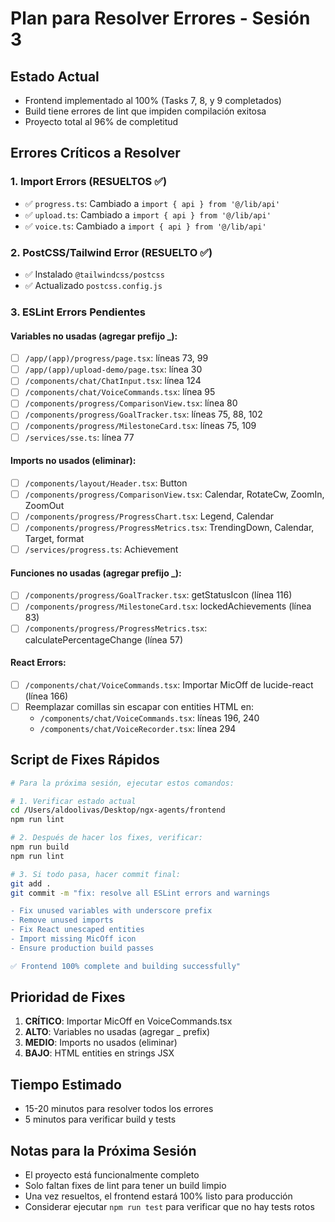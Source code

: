 # Plan para Resolver Errores - Sesión 3

## Estado Actual
- Frontend implementado al 100% (Tasks 7, 8, y 9 completados)
- Build tiene errores de lint que impiden compilación exitosa
- Proyecto total al 96% de completitud

## Errores Críticos a Resolver

### 1. Import Errors (RESUELTOS ✅)
- ✅ `progress.ts`: Cambiado a `import { api } from '@/lib/api'`
- ✅ `upload.ts`: Cambiado a `import { api } from '@/lib/api'`
- ✅ `voice.ts`: Cambiado a `import { api } from '@/lib/api'`

### 2. PostCSS/Tailwind Error (RESUELTO ✅)
- ✅ Instalado `@tailwindcss/postcss`
- ✅ Actualizado `postcss.config.js`

### 3. ESLint Errors Pendientes

#### Variables no usadas (agregar prefijo _):
- [ ] `/app/(app)/progress/page.tsx`: líneas 73, 99
- [ ] `/app/(app)/upload-demo/page.tsx`: línea 30
- [ ] `/components/chat/ChatInput.tsx`: línea 124
- [ ] `/components/chat/VoiceCommands.tsx`: línea 95
- [ ] `/components/progress/ComparisonView.tsx`: línea 80
- [ ] `/components/progress/GoalTracker.tsx`: líneas 75, 88, 102
- [ ] `/components/progress/MilestoneCard.tsx`: líneas 75, 109
- [ ] `/services/sse.ts`: línea 77

#### Imports no usados (eliminar):
- [ ] `/components/layout/Header.tsx`: Button
- [ ] `/components/progress/ComparisonView.tsx`: Calendar, RotateCw, ZoomIn, ZoomOut
- [ ] `/components/progress/ProgressChart.tsx`: Legend, Calendar
- [ ] `/components/progress/ProgressMetrics.tsx`: TrendingDown, Calendar, Target, format
- [ ] `/services/progress.ts`: Achievement

#### Funciones no usadas (agregar prefijo _):
- [ ] `/components/progress/GoalTracker.tsx`: getStatusIcon (línea 116)
- [ ] `/components/progress/MilestoneCard.tsx`: lockedAchievements (línea 83)
- [ ] `/components/progress/ProgressMetrics.tsx`: calculatePercentageChange (línea 57)

#### React Errors:
- [ ] `/components/chat/VoiceCommands.tsx`: Importar MicOff de lucide-react (línea 166)
- [ ] Reemplazar comillas sin escapar con entities HTML en:
  - `/components/chat/VoiceCommands.tsx`: líneas 196, 240
  - `/components/chat/VoiceRecorder.tsx`: línea 294

## Script de Fixes Rápidos

```bash
# Para la próxima sesión, ejecutar estos comandos:

# 1. Verificar estado actual
cd /Users/aldoolivas/Desktop/ngx-agents/frontend
npm run lint

# 2. Después de hacer los fixes, verificar:
npm run build
npm run lint

# 3. Si todo pasa, hacer commit final:
git add .
git commit -m "fix: resolve all ESLint errors and warnings

- Fix unused variables with underscore prefix
- Remove unused imports
- Fix React unescaped entities
- Import missing MicOff icon
- Ensure production build passes

✅ Frontend 100% complete and building successfully"
```

## Prioridad de Fixes

1. **CRÍTICO**: Importar MicOff en VoiceCommands.tsx
2. **ALTO**: Variables no usadas (agregar _ prefix)
3. **MEDIO**: Imports no usados (eliminar)
4. **BAJO**: HTML entities en strings JSX

## Tiempo Estimado
- 15-20 minutos para resolver todos los errores
- 5 minutos para verificar build y tests

## Notas para la Próxima Sesión
- El proyecto está funcionalmente completo
- Solo faltan fixes de lint para tener un build limpio
- Una vez resueltos, el frontend estará 100% listo para producción
- Considerar ejecutar `npm run test` para verificar que no hay tests rotos